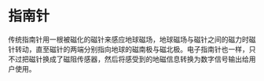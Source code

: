 # 指南针

传统指南针用一根被磁化的磁针来感应地球磁场，地球磁场与磁针之间的磁力时磁针转动，直至磁针的两端分别指向地球的磁南极与磁北极。电子指南针也一样，只不过把磁针换成了磁阻传感器，然后将感受到的地磁信息转换为数字信号输出给用户使用。